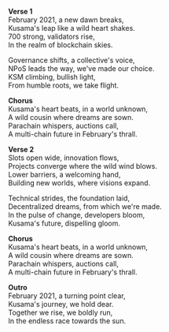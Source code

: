 **Verse 1**\
February 2021, a new dawn breaks,\
Kusama's leap like a wild heart shakes.\
700 strong, validators rise,\
In the realm of blockchain skies.

Governance shifts, a collective's voice,\
NPoS leads the way, we've made our choice.\
KSM climbing, bullish light,\
From humble roots, we take flight.

**Chorus**\
Kusama's heart beats, in a world unknown,\
A wild cousin where dreams are sown.\
Parachain whispers, auctions call,\
A multi-chain future in February's thrall.

**Verse 2**\
Slots open wide, innovation flows,\
Projects converge where the wild wind blows.\
Lower barriers, a welcoming hand,\
Building new worlds, where visions expand.

Technical strides, the foundation laid,\
Decentralized dreams, from which we're made.\
In the pulse of change, developers bloom,\
Kusama's future, dispelling gloom.

**Chorus**\
Kusama's heart beats, in a world unknown,\
A wild cousin where dreams are sown.\
Parachain whispers, auctions call,\
A multi-chain future in February's thrall.

**Outro**\
February 2021, a turning point clear,\
Kusama's journey, we hold dear.\
Together we rise, we boldly run,\
In the endless race towards the sun.

